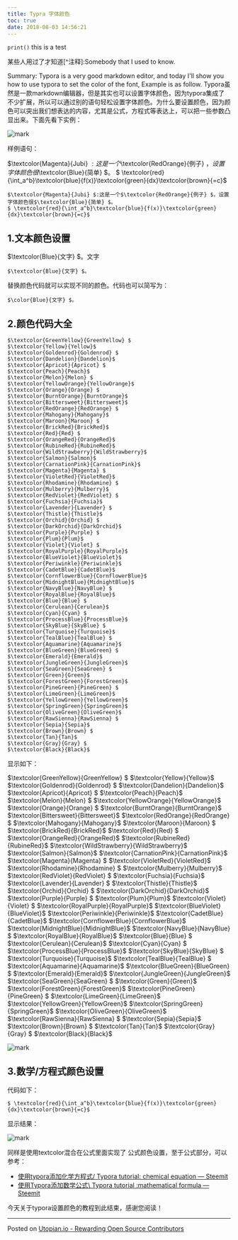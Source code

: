 ```yaml
---
title: Typra 字体颜色
toc: true
date: 2018-08-03 14:56:21
---
```

`print()` this is a test

某些人用过了才知道[^注释]:Somebody that I used to know.

Summary:
Typora is a very good markdown editor, and today I'll show you how to use typora to set the color of the font, Example is as follow.
Typora虽然是一款markdown编辑器，但是其实也可以设置字体颜色，因为typora集成了不少扩展，所以可以通过别的语句轻松设置字体颜色。为什么要设置颜色，因为颜色可以突出我们想表达的内容，尤其是公式，方程式等表达上，可以把一些参数凸显出来。下面先看下实例：

![mark](http://pacdb2bfr.bkt.clouddn.com/blog/image/180803/HKEI6Dm96a.png?imageslim)

样例语句：

$\textcolor{Magenta}{Jubi} $:这是一个$\textcolor{RedOrange}{例子} $，设置字体颜色很$\textcolor{Blue}{简单} $。
$ \textcolor{red}{\int_a^b}\textcolor{blue}{f(x)}\textcolor{green}{dx}\textcolor{brown}{=c}$

```
$\textcolor{Magenta}{Jubi} $:这是一个$\textcolor{RedOrange}{例子} $，设置字体颜色很$\textcolor{Blue}{简单} $。
$ \textcolor{red}{\int_a^b}\textcolor{blue}{f(x)}\textcolor{green}{dx}\textcolor{brown}{=c}$
```

## 1.文本颜色设置

$\textcolor{Blue}{文字} $。文字

```
$\textcolor{Blue}{文字} $。
```

替换颜色代码就可以实现不同的颜色。代码也可以简写为：

```
$\color{Blue}{文字} $。
```

## 2.颜色代码大全

```
$\textcolor{GreenYellow}{GreenYellow} $
$\textcolor{Yellow}{Yellow}$
$\textcolor{Goldenrod}{Goldenrod} $
$\textcolor{Dandelion}{Dandelion}$
$\textcolor{Apricot}{Apricot} $
$\textcolor{Peach}{Peach}$
$\textcolor{Melon}{Melon} $
$\textcolor{YellowOrange}{YellowOrange}$
$\textcolor{Orange}{Orange} $
$\textcolor{BurntOrange}{BurntOrange}$
$\textcolor{Bittersweet}{Bittersweet}$
$\textcolor{RedOrange}{RedOrange} $
$\textcolor{Mahogany}{Mahogany}$
$\textcolor{Maroon}{Maroon} $
$\textcolor{BrickRed}{BrickRed}$
$\textcolor{Red}{Red} $
$\textcolor{OrangeRed}{OrangeRed}$
$\textcolor{RubineRed}{RubineRed}$
$\textcolor{WildStrawberry}{WildStrawberry}$
$\textcolor{Salmon}{Salmon}$
$\textcolor{CarnationPink}{CarnationPink}$
$\textcolor{Magenta}{Magenta} $
$\textcolor{VioletRed}{VioletRed}$
$\textcolor{Rhodamine}{Rhodamine} $
$\textcolor{Mulberry}{Mulberry}$
$\textcolor{RedViolet}{RedViolet} $
$\textcolor{Fuchsia}{Fuchsia}$
$\textcolor{Lavender}{Lavender} $
$\textcolor{Thistle}{Thistle}$
$\textcolor{Orchid}{Orchid} $
$\textcolor{DarkOrchid}{DarkOrchid}$
$\textcolor{Purple}{Purple} $
$\textcolor{Plum}{Plum}$
$\textcolor{Violet}{Violet} $
$\textcolor{RoyalPurple}{RoyalPurple}$
$\textcolor{BlueViolet}{BlueViolet}$
$\textcolor{Periwinkle}{Periwinkle}$
$\textcolor{CadetBlue}{CadetBlue}$
$\textcolor{CornflowerBlue}{CornflowerBlue}$
$\textcolor{MidnightBlue}{MidnightBlue}$
$\textcolor{NavyBlue}{NavyBlue} $
$\textcolor{RoyalBlue}{RoyalBlue}$
$\textcolor{Blue}{Blue} $
$\textcolor{Cerulean}{Cerulean}$
$\textcolor{Cyan}{Cyan} $
$\textcolor{ProcessBlue}{ProcessBlue}$
$\textcolor{SkyBlue}{SkyBlue} $
$\textcolor{Turquoise}{Turquoise}$
$\textcolor{TealBlue}{TealBlue} $
$\textcolor{Aquamarine}{Aquamarine}$
$\textcolor{BlueGreen}{BlueGreen} $
$\textcolor{Emerald}{Emerald}$
$\textcolor{JungleGreen}{JungleGreen}$
$\textcolor{SeaGreen}{SeaGreen} $
$\textcolor{Green}{Green}$
$\textcolor{ForestGreen}{ForestGreen}$
$\textcolor{PineGreen}{PineGreen} $
$\textcolor{LimeGreen}{LimeGreen}$
$\textcolor{YellowGreen}{YellowGreen}$
$\textcolor{SpringGreen}{SpringGreen}$
$\textcolor{OliveGreen}{OliveGreen}$
$\textcolor{RawSienna}{RawSienna} $
$\textcolor{Sepia}{Sepia}$
$\textcolor{Brown}{Brown} $
$\textcolor{Tan}{Tan}$
$\textcolor{Gray}{Gray} $
$\textcolor{Black}{Black}$
```

显示如下：

$\textcolor{GreenYellow}{GreenYellow} $
$\textcolor{Yellow}{Yellow}$
$\textcolor{Goldenrod}{Goldenrod} $
$\textcolor{Dandelion}{Dandelion}$
$\textcolor{Apricot}{Apricot} $
$\textcolor{Peach}{Peach}$
$\textcolor{Melon}{Melon} $
$\textcolor{YellowOrange}{YellowOrange}$
$\textcolor{Orange}{Orange} $
$\textcolor{BurntOrange}{BurntOrange}$
$\textcolor{Bittersweet}{Bittersweet}$
$\textcolor{RedOrange}{RedOrange} $
$\textcolor{Mahogany}{Mahogany}$
$\textcolor{Maroon}{Maroon} $
$\textcolor{BrickRed}{BrickRed}$
$\textcolor{Red}{Red} $
$\textcolor{OrangeRed}{OrangeRed}$
$\textcolor{RubineRed}{RubineRed}$
$\textcolor{WildStrawberry}{WildStrawberry}$
$\textcolor{Salmon}{Salmon}$
$\textcolor{CarnationPink}{CarnationPink}$
$\textcolor{Magenta}{Magenta} $
$\textcolor{VioletRed}{VioletRed}$
$\textcolor{Rhodamine}{Rhodamine} $
$\textcolor{Mulberry}{Mulberry}$
$\textcolor{RedViolet}{RedViolet} $
$\textcolor{Fuchsia}{Fuchsia}$
$\textcolor{Lavender}{Lavender} $
$\textcolor{Thistle}{Thistle}$
$\textcolor{Orchid}{Orchid} $
$\textcolor{DarkOrchid}{DarkOrchid}$
$\textcolor{Purple}{Purple} $
$\textcolor{Plum}{Plum}$
$\textcolor{Violet}{Violet} $
$\textcolor{RoyalPurple}{RoyalPurple}$
$\textcolor{BlueViolet}{BlueViolet}$
$\textcolor{Periwinkle}{Periwinkle}$
$\textcolor{CadetBlue}{CadetBlue}$
$\textcolor{CornflowerBlue}{CornflowerBlue}$
$\textcolor{MidnightBlue}{MidnightBlue}$
$\textcolor{NavyBlue}{NavyBlue} $
$\textcolor{RoyalBlue}{RoyalBlue}$
$\textcolor{Blue}{Blue} $
$\textcolor{Cerulean}{Cerulean}$
$\textcolor{Cyan}{Cyan} $
$\textcolor{ProcessBlue}{ProcessBlue}$
$\textcolor{SkyBlue}{SkyBlue} $
$\textcolor{Turquoise}{Turquoise}$
$\textcolor{TealBlue}{TealBlue} $
$\textcolor{Aquamarine}{Aquamarine}$
$\textcolor{BlueGreen}{BlueGreen} $
$\textcolor{Emerald}{Emerald}$
$\textcolor{JungleGreen}{JungleGreen}$
$\textcolor{SeaGreen}{SeaGreen} $
$\textcolor{Green}{Green}$
$\textcolor{ForestGreen}{ForestGreen}$
$\textcolor{PineGreen}{PineGreen} $
$\textcolor{LimeGreen}{LimeGreen}$
$\textcolor{YellowGreen}{YellowGreen}$
$\textcolor{SpringGreen}{SpringGreen}$
$\textcolor{OliveGreen}{OliveGreen}$
$\textcolor{RawSienna}{RawSienna} $
$\textcolor{Sepia}{Sepia}$
$\textcolor{Brown}{Brown} $
$\textcolor{Tan}{Tan}$
$\textcolor{Gray}{Gray} $
$\textcolor{Black}{Black}$

![mark](http://pacdb2bfr.bkt.clouddn.com/blog/image/180803/d8L875eL6d.png?imageslim)

## 3.数学/方程式颜色设置

代码如下：

```
$ \textcolor{red}{\int_a^b}\textcolor{blue}{f(x)}\textcolor{green}{dx}\textcolor{brown}{=c}$
```

显示结果：

![mark](http://pacdb2bfr.bkt.clouddn.com/blog/image/180803/B3m27e42gb.png?imageslim)

同样是使用textcolor混合在公式里面实现了 公式颜色设置，至于公式部分，可以参考：

- [使用typora添加化学方程式/ Typora tutorial: chemical equation — Steemit](https://steemit.com/utopian-io/@jubi/typora-typora-tutorial-chemical-equation)
- [使用Typora添加数学公式\ Typora tutorial :mathematical formula — Steemit](https://steemit.com/utopian-io/@jubi/typora-typora-tutorial-mathematical-formula)

今天关于typora设置颜色的教程到此结束，感谢您阅读！

------

Posted on [Utopian.io - Rewarding Open Source Contributors](https://utopian.io/utopian-io/@jubi/typora-typora-tutorial-font-color)
